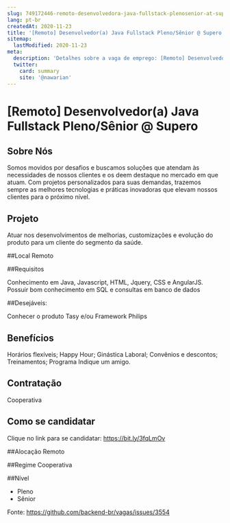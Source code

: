 ```yaml
---
slug: 749172446-remoto-desenvolvedora-java-fullstack-plenosenior-at-supero
lang: pt-br
createdAt: 2020-11-23
title: '[Remoto] Desenvolvedor(a) Java Fullstack Pleno/Sênior @ Supero - Vaga de Emprego'
sitemap:
  lastModified: 2020-11-23
meta:
  description: 'Detalhes sobre a vaga de emprego: [Remoto] Desenvolvedor(a) Java Fullstack Pleno/Sênior @ Supero'
  twitter:
    card: summary
    site: '@nawarian'
---
```


# [Remoto] Desenvolvedor(a) Java Fullstack Pleno/Sênior @ Supero

## Sobre Nós
Somos movidos por desafios e buscamos soluções que atendam às necessidades de nossos clientes e os deem destaque no mercado em que atuam. Com projetos personalizados para suas demandas, trazemos sempre as melhores tecnologias e práticas inovadoras que elevam nossos clientes para o próximo nível.

## Projeto

Atuar nos desenvolvimentos de melhorias, customizações e evolução do produto para um cliente do segmento da saúde.


##Local
Remoto

##Requisitos

Conhecimento em Java, Javascript, HTML, Jquery, CSS e AngularJS.
Possuir bom conhecimento em SQL e consultas em banco de dados

##Desejáveis:

Conhecer o produto Tasy e/ou Framework Philips

## Benefícios
Horários flexíveis;
Happy Hour;
Ginástica Laboral;
Convênios e descontos;
Treinamentos;
Programa Indique um amigo.

## Contratação
Cooperativa

## Como se candidatar
Clique no link para se candidatar: https://bit.ly/3fqLmOv

##Alocação
Remoto

##Regime
Cooperativa

##Nível
- Pleno
- Sênior



Fonte: https://github.com/backend-br/vagas/issues/3554
